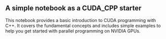 ## A simple notebook as a CUDA_CPP starter
This notebook provides a basic introduction to CUDA programming with C++. It covers the fundamental concepts and includes simple examples to help you get started with parallel programming on NVIDIA GPUs.